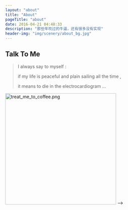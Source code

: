 ```yaml
---
layout: "about"
title: "About"
pageTitle: "about"
date: 2016-04-21 04:48:33
description: "那些年吹过的牛逼，还有很多没有实现"
header-img: "img/scenery/about_bg.jpg"
---
```


## Talk To Me

> I always say to myself :
>
> if my life is peaceful and plain sailing all the time ,
>
> it means to die in the electrocardiogram …



<!-- ## Just Me

<img src="./img/scenery/about_bg2.jpg" width="350" alt="about_bg2"></img>

> 有一种状态 叫一个人 它总是挑战语言的贫乏 只能在某首歌中找寻灵感；
>
> 有一种氨基酸 叫多巴胺 你不知道它何时会在你体内产生；
>
> 有一种上瘾 叫抽烟 其实你抽的只是心情 又或是寂寞；
>
> 有一种态度 叫纹身 其实我们只是想与众不同；
>
> 有一种经历 叫旅行 年轻只有一次 不出去走走 或许以为眼前的就是世界；
>
> 有一种人生 叫心电图 如果你总是一帆风顺 那么你就挂了；
>
> 有一种悠闲 叫 " 老板给我杯Cappuccino " 香香甜甜 浓郁中带着苦涩 醇和而隽永 …



## The Longest Way ...

<img src="./img/scenery/about_bg4.jpg" width="350" alt="about_bg4"></img>

>  活在当下 然后忘记 继续往前走 ...
>
>  即便是一个人 ...
>
>  On the way to meet myself …


## Follow With Interest Blogs

<!-- > Neo Peng：https://zhile.io
>
> 李卫民：https://www.funtl.com/zh/guide
>
> duanxz：https://www.cnblogs.com/duanxz/tag
>
> Java1234_小锋：http://blog.java1234.com/index.html
>
> Deserts：https://deserts.io
>
> Super Snail：https://www.dusign.net
>
> KIERAN'S BLOG：https://go.kieran.top
>
> Mr.Seven：https://itimetraveler.github.io -->

<!-- ## Contact me

> Email：601521821@qq.com

## Treat me to coffee
>  If you feel that what I have written is of some value to you, I am glad that you are willing to invite me to drink coffee... -->

<img src="./img/scenery/treat_me_to_coffee.png" width="350" alt="treat_me_to_coffee.png"></img> -->
